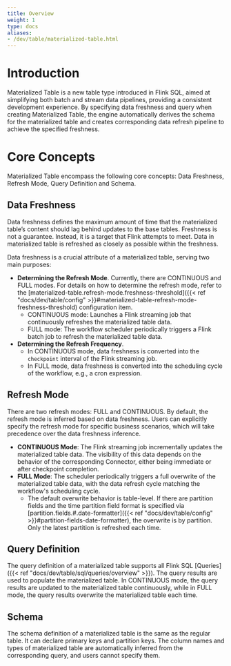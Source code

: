 ```yaml
---
title: Overview
weight: 1
type: docs
aliases:
- /dev/table/materialized-table.html
---
```

<!--
Licensed to the Apache Software Foundation (ASF) under one
or more contributor license agreements.  See the NOTICE file
distributed with this work for additional information
regarding copyright ownership.  The ASF licenses this file
to you under the Apache License, Version 2.0 (the
"License"); you may not use this file except in compliance
with the License.  You may obtain a copy of the License at

  http://www.apache.org/licenses/LICENSE-2.0

Unless required by applicable law or agreed to in writing,
software distributed under the License is distributed on an
"AS IS" BASIS, WITHOUT WARRANTIES OR CONDITIONS OF ANY
KIND, either express or implied.  See the License for the
specific language governing permissions and limitations
under the License.
-->

# Introduction

Materialized Table is a new table type introduced in Flink SQL, aimed at simplifying both batch and stream data pipelines, providing a consistent development experience. By specifying data freshness and query when creating Materialized Table, the engine automatically derives the schema for the materialized table and creates corresponding data refresh pipeline to achieve the specified freshness.

# Core Concepts

Materialized Table encompass the following core concepts: Data Freshness, Refresh Mode, Query Definition and Schema.

## Data Freshness

Data freshness defines the maximum amount of time that the materialized table’s content should lag behind updates to the base tables. Freshness is not a guarantee. Instead, it is a target that Flink attempts to meet. Data in materialized table is refreshed as closely as possible within the freshness.

Data freshness is a crucial attribute of a materialized table, serving two main purposes:
- **Determining the Refresh Mode**. Currently, there are CONTINUOUS and FULL modes. For details on how to determine the refresh mode, refer to the [materialized-table.refresh-mode.freshness-threshold]({{< ref "docs/dev/table/config" >}}#materialized-table-refresh-mode-freshness-threshold) configuration item.
    - CONTINUOUS mode: Launches a Flink streaming job that continuously refreshes the materialized table data.
    - FULL mode: The workflow scheduler periodically triggers a Flink batch job to refresh the materialized table data.
- **Determining the Refresh Frequency**.
    - In CONTINUOUS mode, data freshness is converted into the `checkpoint` interval of the Flink streaming job.
    - In FULL mode, data freshness is converted into the scheduling cycle of the workflow, e.g., a cron expression.

## Refresh Mode

There are two refresh modes: FULL and CONTINUOUS. By default, the refresh mode is inferred based on data freshness. Users can explicitly specify the refresh mode for specific business scenarios, which will take precedence over the data freshness inference.

- **CONTINUOUS Mode**: The Flink streaming job incrementally updates the materialized table data. The visibility of this data depends on the behavior of the corresponding Connector, either being immediate or after checkpoint completion.
- **FULL Mode**: The scheduler periodically triggers a full overwrite of the materialized table data, with the data refresh cycle matching the workflow's scheduling cycle.
  - The default overwrite behavior is table-level. If there are partition fields and the time partition field format is specified via [partition.fields.#.date-formatter]({{< ref "docs/dev/table/config" >}}#partition-fields-date-formatter), the overwrite is by partition. Only the latest partition is refreshed each time.

## Query Definition

The query definition of a materialized table supports all Flink SQL [Queries]({{< ref "docs/dev/table/sql/queries/overview" >}}). The query results are used to populate the materialized table. In CONTINUOUS mode, the query results are updated to the materialized table continuously, while in FULL mode, the query results overwrite the materialized table each time.

## Schema

The schema definition of a materialized table is the same as the regular table. It can declare primary keys and partition keys. The column names and types of materialized table are automatically inferred from the corresponding query, and users cannot specify them.
